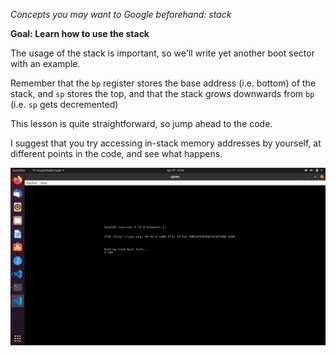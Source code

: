 *Concepts you may want to Google beforehand: stack*

**Goal: Learn how to use the stack**

The usage of the stack is important, so we'll write yet another boot sector
with an example.

Remember that the `bp` register stores the base address (i.e. bottom) of the stack,
and `sp` stores the top, and that the stack grows downwards from `bp` (i.e. `sp` gets
decremented)

This lesson is quite straightforward, so jump ahead to the code.

I suggest that you try accessing in-stack memory addresses by yourself, 
at different points in the code, and see what happens.

<img src="https://github.com/rahulmool/OS_from_scratch_using_ubuntu/blob/main/04-bootsector-stack/Screenshot%20from%202022-04-27%2015-50-35.png?raw=true"></img>